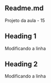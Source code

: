 ## Readme.md

Projeto da aula - 15

## Heading 1

Modificando a linha

## Heading 2

Modificando a linha